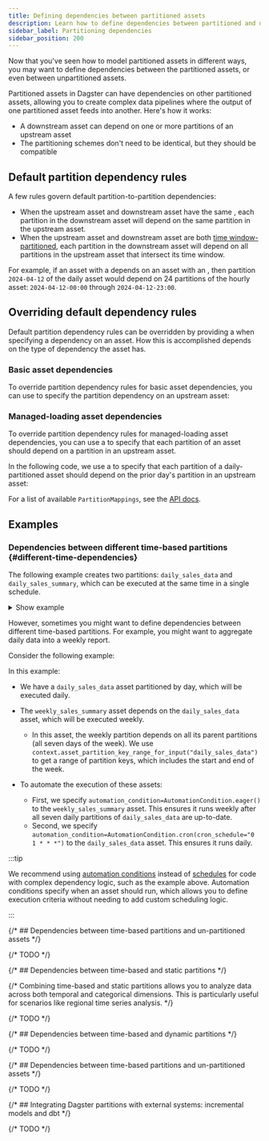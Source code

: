```yaml
---
title: Defining dependencies between partitioned assets
description: Learn how to define dependencies between partitioned and unpartitioned assets in Dagster.
sidebar_label: Partitioning dependencies
sidebar_position: 200
---
```


Now that you've seen how to model partitioned assets in different ways, you may want to define dependencies between the partitioned assets, or even between unpartitioned assets.

Partitioned assets in Dagster can have dependencies on other partitioned assets, allowing you to create complex data pipelines where the output of one partitioned asset feeds into another. Here's how it works:

- A downstream asset can depend on one or more partitions of an upstream asset
- The partitioning schemes don't need to be identical, but they should be compatible

## Default partition dependency rules

A few rules govern default partition-to-partition dependencies:

- When the upstream asset and downstream asset have the same <PyObject section="partitions" module="dagster" object="PartitionsDefinition" />, each partition in the downstream asset will depend on the same partition in the upstream asset.
- When the upstream asset and downstream asset are both [time window-partitioned](partitioning-assets#time-based), each partition in the downstream asset will depend on all partitions in the upstream asset that intersect its time window.

For example, if an asset with a <PyObject section="partitions" module="dagster" object="DailyPartitionsDefinition" /> depends on an asset with an <PyObject section="partitions" module="dagster" object="HourlyPartitionsDefinition" />, then partition `2024-04-12` of the daily asset would depend on 24 partitions of the hourly asset: `2024-04-12-00:00` through `2024-04-12-23:00`.

## Overriding default dependency rules

Default partition dependency rules can be overridden by providing a <PyObject section="partitions" module="dagster" object="PartitionMapping" /> when specifying a dependency on an asset. How this is accomplished depends on the type of dependency the asset has.

### Basic asset dependencies

To override partition dependency rules for basic asset dependencies, you can use <PyObject section="assets" module="dagster" object="AssetDep" /> to specify the partition dependency on an upstream asset:

<CodeExample path="docs_snippets/docs_snippets/concepts/partitions_schedules_sensors/partitioned_asset_mappings.py" />

### Managed-loading asset dependencies

To override partition dependency rules for managed-loading asset dependencies, you can use a <PyObject section="partitions" module="dagster" object="PartitionMapping" /> to specify that each partition of an asset should depend on a partition in an upstream asset.

In the following code, we use a <PyObject section="partitions" module="dagster" object="TimeWindowPartitionMapping" /> to specify that each partition of a daily-partitioned asset should depend on the prior day's partition in an upstream asset:

<CodeExample path="docs_snippets/docs_snippets/concepts/partitions_schedules_sensors/partition_mapping.py" />

For a list of available `PartitionMappings`, see the [API docs](/api/python-api/partitions#dagster.PartitionMapping).

## Examples

### Dependencies between different time-based partitions \{#different-time-dependencies}

The following example creates two partitions: `daily_sales_data` and `daily_sales_summary`, which can be executed at the same time in a single schedule.

<details>
<summary>Show example</summary>

<CodeExample path="docs_snippets/docs_snippets/guides/data-modeling/partitioning/time_based_partitioning.py" language="python" />

</details>

However, sometimes you might want to define dependencies between different time-based partitions. For example, you might want to aggregate daily data into a weekly report.

Consider the following example:

<CodeExample path="docs_snippets/docs_snippets/guides/data-modeling/partitioning/time_based_partition_dependencies.py" language="python" />

In this example:

- We have a `daily_sales_data` asset partitioned by day, which will be executed daily.
- The `weekly_sales_summary` asset depends on the `daily_sales_data` asset, which will be executed weekly.

  - In this asset, the weekly partition depends on all its parent partitions (all seven days of the week). We use `context.asset_partition_key_range_for_input("daily_sales_data")` to get a range of partition keys, which includes the start and end of the week.

- To automate the execution of these assets:

  - First, we specify `automation_condition=AutomationCondition.eager()` to the `weekly_sales_summary` asset. This ensures it runs weekly after all seven daily partitions of `daily_sales_data` are up-to-date.
  - Second, we specify `automation_condition=AutomationCondition.cron(cron_schedule="0 1 * * *")` to the `daily_sales_data` asset. This ensures it runs daily.


:::tip

We recommend using [automation conditions](/guides/automate/declarative-automation/) instead of [schedules](/guides/automate/schedules) for code with complex dependency logic, such as the example above. Automation conditions specify when an asset should run, which allows you to define execution criteria without needing to add custom scheduling logic.

:::


{/* ## Dependencies between time-based partitions and un-partitioned assets */}

{/* TODO */}

{/* ## Dependencies between time-based and static partitions */}

{/* Combining time-based and static partitions allows you to analyze data across both temporal and categorical dimensions. This is particularly useful for scenarios like regional time series analysis. */}

{/* TODO */}

{/* ## Dependencies between time-based and dynamic partitions */}

{/* TODO */}

{/* ## Dependencies between time-based partitions and un-partitioned assets */}

{/* TODO */}

{/* ## Integrating Dagster partitions with external systems: incremental models and dbt */}

{/* TODO */}
